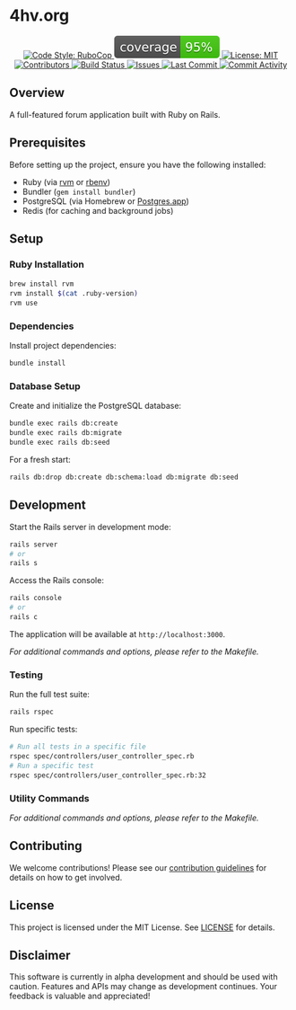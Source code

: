 # 4hv.org

<div align="center">
    <a href="">
        <!-- You may want to add a logo image here, similar to Alchemical Finance -->
    </a>
</div>

<p align="center">
    <a href="https://github.com/rubocop/rubocop">
        <img alt="Code Style: RuboCop" src="https://img.shields.io/badge/code_style-rubocop-brightgreen.svg">
    </a>
    <a href="/coverage">
        <img alt="Coverage Status" src="/coverage/coverage.svg">
    </a>
    <a href="/LICENSE.md">
        <img alt="License: MIT" src="https://img.shields.io/github/license/HarrisFauntleroy/4hv.org">
    </a>
    <a href="https://github.com/HarrisFauntleroy/forum/graphs/contributors">
        <img alt="Contributors" src="https://img.shields.io/github/contributors-anon/HarrisFauntleroy/4hv.org">
    </a>
    <a href="https://github.com/HarrisFauntleroy/4hv.org/actions">
        <img alt="Build Status" src="https://img.shields.io/github/checks-status/HarrisFauntleroy/4hv.org/main">
    </a>
    <a href="https://github.com/HarrisFauntleroy/4hv.org/issues">
        <img alt="Issues" src="https://img.shields.io/github/issues/HarrisFauntleroy/4hv.org">
    </a>
    <a href="https://github.com/HarrisFauntleroy/4hv.org/commits">
        <img alt="Last Commit" src="https://img.shields.io/github/last-commit/HarrisFauntleroy/4hv.org">
    </a>
    <a href="https://github.com/HarrisFauntleroy/4hv.org/commits">
        <img alt="Commit Activity" src="https://img.shields.io/github/commit-activity/w/HarrisFauntleroy/4hv.org">
    </a>
</p>

## Overview

A full-featured forum application built with Ruby on Rails.

## Prerequisites

Before setting up the project, ensure you have the following installed:

- Ruby (via [rvm](https://rvm.io/) or [rbenv](https://github.com/rbenv/rbenv))
- Bundler (`gem install bundler`)
- PostgreSQL (via Homebrew or [Postgres.app](https://postgresapp.com/))
- Redis (for caching and background jobs)

## Setup

### Ruby Installation

```bash
brew install rvm
rvm install $(cat .ruby-version)
rvm use
```

### Dependencies

Install project dependencies:

```bash
bundle install
```

### Database Setup

Create and initialize the PostgreSQL database:

```bash
bundle exec rails db:create
bundle exec rails db:migrate
bundle exec rails db:seed
```

For a fresh start:
```bash
rails db:drop db:create db:schema:load db:migrate db:seed
```

## Development

Start the Rails server in development mode:

```bash
rails server
# or
rails s
```

Access the Rails console:
```bash
rails console
# or
rails c
```

The application will be available at `http://localhost:3000`.

_For additional commands and options, please refer to the Makefile._

### Testing

Run the full test suite:

```bash
rails rspec
```

Run specific tests:

```bash
# Run all tests in a specific file
rspec spec/controllers/user_controller_spec.rb
# Run a specific test
rspec spec/controllers/user_controller_spec.rb:32
```

### Utility Commands

_For additional commands and options, please refer to the Makefile._

## Contributing

We welcome contributions! Please see our [contribution guidelines](CONTRIBUTING.md) for details on how to get involved.

## License

This project is licensed under the MIT License. See [LICENSE](LICENSE.md) for details.

## Disclaimer

This software is currently in alpha development and should be used with caution. Features and APIs may change as development continues. Your feedback is valuable and appreciated!

